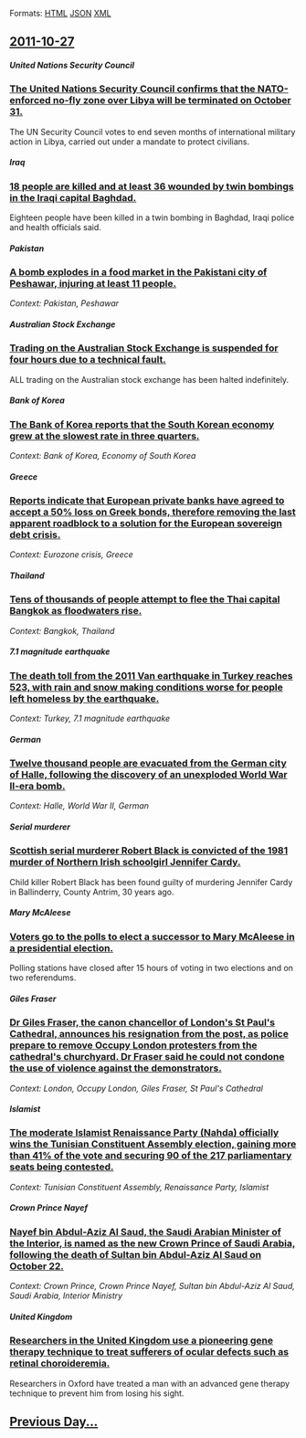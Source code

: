 
Formats: [HTML](2011/10/27/index.html)  [JSON](2011/10/27/index.json)  [XML](2011/10/27/index.xml)  

## [2011-10-27](/news/2011/10/27/index.md)

##### United Nations Security Council
### [The United Nations Security Council confirms that the NATO-enforced no-fly zone over Libya will be terminated on October 31. ](/news/2011/10/27/the-united-nations-security-council-confirms-that-the-nato-enforced-no-fly-zone-over-libya-will-be-terminated-on-october-31.md)
The UN Security Council votes to end seven months of international military action in Libya, carried out under a mandate to protect civilians.

##### Iraq
### [18 people are killed and at least 36 wounded by twin bombings in the Iraqi capital Baghdad. ](/news/2011/10/27/18-people-are-killed-and-at-least-36-wounded-by-twin-bombings-in-the-iraqi-capital-baghdad.md)
Eighteen people have been killed in a twin bombing in Baghdad, Iraqi police and health officials said.

##### Pakistan
### [A bomb explodes in a food market in the Pakistani city of Peshawar, injuring at least 11 people. ](/news/2011/10/27/a-bomb-explodes-in-a-food-market-in-the-pakistani-city-of-peshawar-injuring-at-least-11-people.md)
_Context: Pakistan, Peshawar_

##### Australian Stock Exchange
### [Trading on the Australian Stock Exchange is suspended for four hours due to a technical fault. ](/news/2011/10/27/trading-on-the-australian-stock-exchange-is-suspended-for-four-hours-due-to-a-technical-fault.md)
ALL trading on the Australian stock exchange has been halted indefinitely.

##### Bank of Korea
### [The Bank of Korea reports that the South Korean economy grew at the slowest rate in three quarters. ](/news/2011/10/27/the-bank-of-korea-reports-that-the-south-korean-economy-grew-at-the-slowest-rate-in-three-quarters.md)
_Context: Bank of Korea, Economy of South Korea_

##### Greece
### [Reports indicate that European private banks have agreed to accept a 50% loss on Greek bonds, therefore removing the last apparent roadblock to a solution for the European sovereign debt crisis. ](/news/2011/10/27/reports-indicate-that-european-private-banks-have-agreed-to-accept-a-50-loss-on-greek-bonds-therefore-removing-the-last-apparent-roadblock.md)
_Context: Eurozone crisis, Greece_

##### Thailand
### [Tens of thousands of people attempt to flee the Thai capital Bangkok as floodwaters rise. ](/news/2011/10/27/tens-of-thousands-of-people-attempt-to-flee-the-thai-capital-bangkok-as-floodwaters-rise.md)
_Context: Bangkok, Thailand_

##### 7.1 magnitude earthquake
### [The death toll from the 2011 Van earthquake in Turkey reaches 523, with rain and snow making conditions worse for people left homeless by the earthquake. ](/news/2011/10/27/the-death-toll-from-the-2011-van-earthquake-in-turkey-reaches-523-with-rain-and-snow-making-conditions-worse-for-people-left-homeless-by-th.md)
_Context: Turkey, 7.1 magnitude earthquake_

##### German
### [Twelve thousand people are evacuated from the German city of Halle, following the discovery of an unexploded World War II-era bomb. ](/news/2011/10/27/twelve-thousand-people-are-evacuated-from-the-german-city-of-halle-following-the-discovery-of-an-unexploded-world-war-ii-era-bomb.md)
_Context: Halle, World War II, German_

##### Serial murderer
### [Scottish serial murderer Robert Black is convicted of the 1981 murder of Northern Irish schoolgirl Jennifer Cardy. ](/news/2011/10/27/scottish-serial-murderer-robert-black-is-convicted-of-the-1981-murder-of-northern-irish-schoolgirl-jennifer-cardy.md)
Child killer Robert Black has been found guilty of murdering Jennifer Cardy in Ballinderry, County Antrim, 30 years ago.

##### Mary McAleese
### [Voters go to the polls to elect a successor to Mary McAleese in a presidential election. ](/news/2011/10/27/voters-go-to-the-polls-to-elect-a-successor-to-mary-mcaleese-in-a-presidential-election.md)
Polling stations have closed after 15 hours of voting in two elections and on two referendums.

##### Giles Fraser
### [Dr Giles Fraser, the canon chancellor of London's St Paul's Cathedral, announces his resignation from the post, as police prepare to remove Occupy London protesters from the cathedral's churchyard. Dr Fraser said he could not condone the use of violence against the demonstrators. ](/news/2011/10/27/dr-giles-fraser-the-canon-chancellor-of-london-s-st-paul-s-cathedral-announces-his-resignation-from-the-post-as-police-prepare-to-remove.md)
_Context: London, Occupy London, Giles Fraser, St Paul's Cathedral_

##### Islamist
### [The moderate Islamist Renaissance Party (Nahda) officially wins the Tunisian Constituent Assembly election, gaining more than 41% of the vote and securing 90 of the 217 parliamentary seats being contested. ](/news/2011/10/27/the-moderate-islamist-renaissance-party-nahda-officially-wins-the-tunisian-constituent-assembly-election-gaining-more-than-41-of-the-vot.md)
_Context: Tunisian Constituent Assembly, Renaissance Party, Islamist_

##### Crown Prince Nayef
### [Nayef bin Abdul-Aziz Al Saud, the Saudi Arabian Minister of the Interior, is named as the new Crown Prince of Saudi Arabia, following the death of Sultan bin Abdul-Aziz Al Saud on October 22. ](/news/2011/10/27/nayef-bin-abdul-aziz-al-saud-the-saudi-arabian-minister-of-the-interior-is-named-as-the-new-crown-prince-of-saudi-arabia-following-the-de.md)
_Context: Crown Prince, Crown Prince Nayef, Sultan bin Abdul-Aziz Al Saud, Saudi Arabia, Interior Ministry_

##### United Kingdom
### [Researchers in the United Kingdom use a pioneering gene therapy technique to treat sufferers of ocular defects such as retinal choroideremia. ](/news/2011/10/27/researchers-in-the-united-kingdom-use-a-pioneering-gene-therapy-technique-to-treat-sufferers-of-ocular-defects-such-as-retinal-choroideremia.md)
Researchers in Oxford have treated a man with an advanced gene therapy technique to prevent him from losing his sight.

## [Previous Day...](/news/2011/10/26/index.md)

